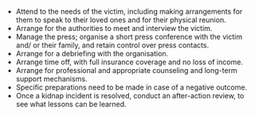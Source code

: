 [Title]: # (Aftermath)
[Order]: # (17)

*   Attend to the needs of the victim, including making arrangements for them to speak to their loved ones and for their physical reunion.
*   Arrange for the authorities to meet and interview the victim.
*   Manage the press; organise a short press conference with the victim and/ or their family, and retain control over press contacts.
*   Arrange for a debriefing with the organisation.
*   Arrange time off, with full insurance coverage and no loss of income.
*   Arrange for professional and appropriate counseling and long-term support mechanisms.
*   Specific preparations need to be made in case of a negative outcome.
*   Once a kidnap incident is resolved, conduct an after-action review, to see what lessons can be learned.